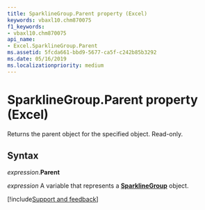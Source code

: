 ```yaml
---
title: SparklineGroup.Parent property (Excel)
keywords: vbaxl10.chm870075
f1_keywords:
- vbaxl10.chm870075
api_name:
- Excel.SparklineGroup.Parent
ms.assetid: 5fcda661-bbd9-5677-ca5f-c242b85b3292
ms.date: 05/16/2019
ms.localizationpriority: medium
---
```



# SparklineGroup.Parent property (Excel)

Returns the parent object for the specified object. Read-only.


## Syntax

_expression_.**Parent**

_expression_ A variable that represents a **[SparklineGroup](Excel.SparklineGroup.md)** object.



[!include[Support and feedback](~/includes/feedback-boilerplate.md)]
